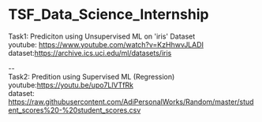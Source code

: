 # TSF_Data_Science_Internship

Task1: Prediciton using Unsupervised ML on 'iris' Dataset
<br>
youtube: https://www.youtube.com/watch?v=KzHhwvJLADI
<br>
dataset:https://archive.ics.uci.edu/ml/datasets/iris
<br>

--
<br>
Task2: Predition using Supervised ML (Regression)
<br>
youtube:https://youtu.be/upo7LlVTfRk
<br>
dataset: https://raw.githubusercontent.com/AdiPersonalWorks/Random/master/student_scores%20-%20student_scores.csv
